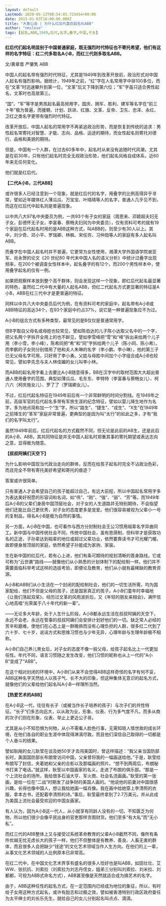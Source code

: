 ```yaml
---
layout: default
Lastmod: 2020-05-13T08:54:03.723454+00:00
date: 2015-01-03T16:00:00.000Z
title: "大象公会 | 为什么红后代喜欢起名叫ABB"
author: "nmslese"
tags: [起名,ABB,1949,后代,名字,叠字,中国,子女]
---
```


**红后代们起名明显别于中国普通家庭，既无强烈时代特征也不寄托希望，他们有这样的名字特征：红二代多取名A小B，而红三代则多取名ABB。**

文/黄章晋 严肇隽 ABB

中国人的起名带有强烈时代特征，尤其是1949年到改革开放前，政治形式对中国人起名有强烈影响。据统计，1949年之前，“红”字在人名常用字中排100多位，而在“文革”时迅速攀升到第一位，“文革”后又下降到第六位；“军”字虽只适合男性起名，文革时也高居第三。

“国”、“军”等字是男孩起名最高频用字，国庆、拥军、胜利、建军等名字在“前三十年”极为普遍，而援朝、计划、跃进、红旗、文革、反帝、卫东、忠泽、永红、卫红之类名字更带有强烈时代特征。

改革开放后，中国人起名的常用字不再紧追政治形势，而是恢复到传统的追求：男性起名常寄托对智慧、才能、志向、品格、运途的期待，而女性起名则寄托对德行、品格和美貌的期待。

但是，中国有一个人群，在过去60多年中，起名时从来没有追随时代风潮，尤其是在前30年，只有他们起名时完全无视政治形势，他们起名风格自成体系，近60年来无任何变化。

他们就是红后代。

**【二代A小B，三代ABB】**

或许很多人已经注意到一个现象，就是红后代的名字，用叠字的比例高得异乎寻常，譬如近年媒体红人薄瓜瓜、万宝宝、叶晴晴等人的名字，普通人几乎见不到，而这在红后代中起名则是普遍现象。

以中共八大97名中央委员为例，一共93个有子女的家庭（周恩来、邓颖超夫妇无子女，彭德怀无子女，李富春、蔡畅夫妇同为中央委员），仅有资料可考的就有19个家庭在后代起名时用的是ABB这种方式，叫ABB的，则至少有30人以上。其中，刘少奇、邓小平、罗瑞卿、林枫、宋任穷、习仲勋等人的家庭有多人起名叫ABB。

而叠字在中国人起名时并不普遍，它更常为女性使用，湘潭大学外国语学院谢亚军、肖永贺的论文《20 世纪80 年代末中国人名的语义分析》中统计过叠字出现频率，在200个被调查女性样本中，起名叠字的有12个，而200个男性样本中，使用叠字起名的仅有一例。

如果把观察样本放到整个高干群体，则会发现这样一个现象，即红后代起名最显著的特色，虽然红二代中有大量的人起名ABB，但红二代起名方式更显著的特征是A小B，ABB在红三代中才是更普遍的特征。

同样以中共八大中央委员后代为例，在有资料可考的家庭中，起名带有A小B或ABB特征的高达34个，在93个家庭中约占37%，说它是一种普遍现象应不为过。

A小B的组合方式有多种类型，最常见的是B仅仅是普通常用字。

但B字取自父母名或母姓也较常见，譬如陈伯达的儿子陈小达取父名中的一个字，把父名两个字拆开全用上的也不鲜见，譬如李雪峰把“雪”和“峰”拆出来给两个儿子用（李小雪，李小峰），陈希同把“希”和“同”字拆给两个儿子（陈小同、陈小希）。而李鹏的子女则分别借用了他和夫人朱琳的名字（李小鹏、李小琳），他的第三子已无父母名字可用，只好用了李小勇。父姓与母姓中间加个小字组合成A小B也较常见，譬如李先念与夫人林佳媚的女儿叫李小林。

而ABB的起名用字看上去要比A小B随意得多，BB在汉字中的取材范围大大超出普通人使用叠字的范围，典型如薄瓜瓜、毛东东、李特特（李富春与蔡畅女儿）、柯六六（柯庆施女儿）、罗了了（罗瑞卿女儿）。

不过，红后代起名特征在1949年前后有一个非常鲜明的时间分割线。在1949年之前，高级军官的后代起名多带有军旅生涯的纪念特征，譬如以婴儿降生地作为名字，多为地点简称加一个“生”字，所以“路生”、“捷生”、“戎生”、“X生”在1949年之前降生的“革军”家庭非常普遍，更典型的是因为叫“太行”的如此之多，才有“我们的名字叫太行”。

虽然1949年前后，红后代起名的方式截然不同，但无论是此前的AB生，还是此后的A小B、ABB，其共同特征是并无中国人起名时郑重其事的寄托期望或表达志向之意，显得极为随意。

**【叔叔阿姨们天空下】**

为什么影响中国现当代政治走向的群体，反而在给孩子起名时完全不沾政治色彩，而且完全不带有寄托美好希望和寄托的痕迹？

答案或许很简单。

只有普通人才会希望自己的孩子能超过自己，有远大前程，所以中国起名常用字多为表达美好祝愿的形容词和名词，如“伟”、“刚”、“强”、“丽”、“芳”等。而1949年后A小B的父辈们身居中国顶层社会，对子女的人生道路并无特别期待，不会指望他们还能比自己更优秀，对子女的态度更多是宠爱。他们很容易被视为父辈小一号的复制品，得名A小B是极为自然的事情。

另一方面，A小B在中国，也可看作与西方分封制社会王公习惯用祖辈名字异曲同工。新中国与中国传统社会不同，传统中国社会，虽有恩荫制，但科举才是获取功名的正途，子孙辈达到祖辈的地位或超过父辈功业，依然要靠读书才可光耀门楣，故即便身居顶层的家庭，依然希望子孙能成为家驹、家骏。

生在新中国的红后代，若有心上进，他们有条可期待的规划清晰的晋身路线，它或可称为“云世袭”路线——就像他们从小熟悉的计划体制下的配给制一样。他们并不需要面临科举考试这样的选拔考验，即便论及教育，他们从小就有最稀缺的教育资源。

A小B和ABB们从小生活在一个封闭的配给制社会，他们的一切生活所需，均为国家配给，他们不但是父母的孩子，还是国家真正的孩子。A小B们童年时幸福地《让我们荡起双桨》，经历过文革的风雨波折后，又《年轻的朋友来相会》，满怀信心地高唱“光荣属于八十年代的新一辈”。

——无论多大年龄，处于人生什么阶段，A小B都永远生活在叔叔阿姨的天空下，永远不会老、永远在管事的叔叔阿姨们会安排计划好他们的一切。缺乏常人必经的苦辛和磨难，使他们在心态上是一群晚熟而没有心理负担的人群，很多红二代到了六十岁、七十岁，说话方式和思维习惯也与少年无异，心理年龄与生理年龄极不相称。

A小B们自己养儿育女后，对子女的态度不像一般父母，给孩子起名比上一代更加任性。年代不同，语言习惯随之发生改变，他们习惯的昵称也从上一代的“A小B”变成了“ABB”。

在这个相对封闭的环境中，A小B们从来不会觉得ABB这样奇怪的名字有何不妥，ABB这种名字天然给人以孩子气、长不大的印象，但这种集体无意识的起名方式，就像他们的父辈给他们起名叫A小B一样理所当然。

**【热爱艺术的ABB】**

在A小B这一代，往往有长子（或被当作长子培养的孩子）与次子们的共性特征。“长子”们多志向远大，以从政为业，形象、仪表、行为多气度不凡，而多从商的次子们则在形象、仪表、举止上更近公子哥。

尤其是从小不知恐惧为何物，从小不需看人脸色行事，无需知晓人情世故的成长环境，在他们各自的职业生涯中体现得淋漓尽致。而且他们深信自己取得的一切都是个人奋斗的结果。

譬如耿飚的女儿耿莹在谈及她50岁才去闯美国时，曾这样描述：“我父亲当国防部长时，美国国防部长布朗曾访问中国，父亲曾将我的一幅画送给他。”于是，耿莹给布朗写了封信，夹着她和父亲的合影以及那幅画的照片。“想不到两周后，布朗秘书打来了电话。”就这样，耿莹以中国画家的名义，走进了布朗的俱乐部。“那是一个上流社会的场所，我给很多石油大亨、军火商、社会名流画画。”耿莹的第一张画，是给一位在“二战”时期发了战争财的美国人画的。“他说他的前妻对中国很感兴趣，长得也像中国人，想让我给她画一幅肖像。我在画中给她穿上李清照的衣服，拿本古书，还配着李清照的诗。”事后，耿莹最终拿到了2.7万美元，并从此成为美国上流社会最受欢迎的中国女画家。

有人认为，因为A小B这一代人，从小就享有同龄人没有的一切，不知匮乏为何物，所以他们很少会像平民出身的官吏那样贪图财货。他们至多“有大私”而“无小私”。

而红三代的ABB整体上又与接受过系统革命教育的父辈A小B截然不同，像所有条件优越无忧无虑长大的孩子一样，他们不但整体是有教养、善良、人畜无害的群体，而且很多人会把缺少“钱途”的文化艺术领域当作人生方向。在他们的上一辈，从事文化艺术领域的人比例原本已非常高。

在红二代中，在中国文化艺术界享有盛名的很多人恰好也是叫ABB，如田壮壮、艾WW、张抗抗、刘索拉（刘索拉为刘志丹侄女，姐弟三分别叫刘索拉、刘米拉、刘都都，可视为ABB式命名方式），ABB甚至像是天然就适合成为搞艺术的名字。

由于，ABB这种任性的起名方式，在一定范围内已经成为地位的象征，所以，有时给子女用这种方式起名，或许有励志和过瘾之效，譬如被香港特别行政区政府委任为太平绅士的刘长乐先生，就给自己的女儿分别起名叫点点、滴滴。


